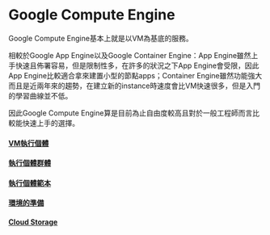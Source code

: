 # Google Compute Engine

Google Compute Engine基本上就是以VM為基底的服務。

相較於Google App Engine以及Google Container Engine：App Engine雖然上手快速且佈署容易，但是限制性多，在許多的狀況之下App Engine會受限，因此App Engine比較適合拿來建置小型的節點apps；Container Engine雖然功能強大而且是近兩年來的趨勢，在建立新的instance時速度會比VM快速很多，但是入門的學習曲線並不低。

因此Google Compute Engine算是目前為止自由度較高且對於一般工程師而言比較能快速上手的選擇。

#### [VM執行個體](/vmzhi-xing-ge-ti.md)

#### [執行個體群體](/instance-group.md)

#### [執行個體範本](/instance-template.md)

#### [環境的準備](/huan-jing-de-zhun-509928-for-node-js.md)

#### [Cloud Storage](/cloud-storage.md)



